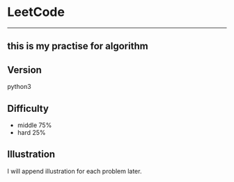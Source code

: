 # LeetCode
---
this is my practise for algorithm
---

## Version
python3

## Difficulty
- middle 75%
- hard 25%

## Illustration
I will append illustration for each problem later.
